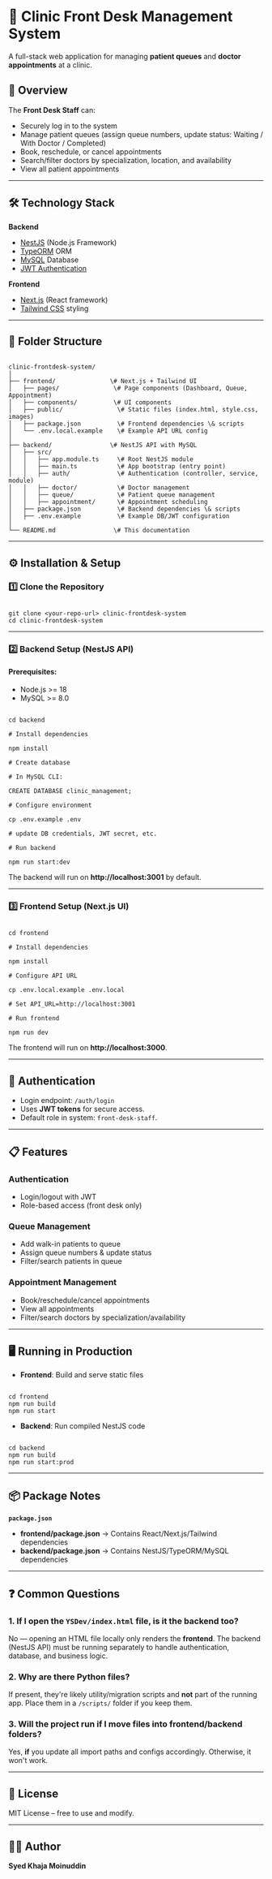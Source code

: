 
# 🏥 Clinic Front Desk Management System

A full-stack web application for managing **patient queues** and **doctor appointments** at a clinic.

## 📌 Overview
The **Front Desk Staff** can:
- Securely log in to the system
- Manage patient queues (assign queue numbers, update status: Waiting / With Doctor / Completed)
- Book, reschedule, or cancel appointments
- Search/filter doctors by specialization, location, and availability
- View all patient appointments

---

## 🛠 Technology Stack

**Backend**
- [NestJS](https://nestjs.com/) (Node.js Framework)
- [TypeORM](https://typeorm.io/) ORM
- [MySQL](https://www.mysql.com/) Database
- [JWT Authentication](https://jwt.io/)  

**Frontend**
- [Next.js](https://nextjs.org/) (React framework)
- [Tailwind CSS](https://tailwindcss.com/) styling

---

## 📂 Folder Structure

```

clinic-frontdesk-system/
│
├── frontend/               \# Next.js + Tailwind UI
│   ├── pages/               \# Page components (Dashboard, Queue, Appointment)
│   ├── components/          \# UI components
│   ├── public/               \# Static files (index.html, style.css, images)
│   ├── package.json          \# Frontend dependencies \& scripts
│   └── .env.local.example    \# Example API URL config
│
├── backend/                \# NestJS API with MySQL
│   ├── src/
│   │   ├── app.module.ts     \# Root NestJS module
│   │   ├── main.ts           \# App bootstrap (entry point)
│   │   ├── auth/             \# Authentication (controller, service, module)
│   │   ├── doctor/           \# Doctor management
│   │   ├── queue/            \# Patient queue management
│   │   ├── appointment/      \# Appointment scheduling
│   ├── package.json          \# Backend dependencies \& scripts
│   ├── .env.example          \# Example DB/JWT configuration
│
└── README.md                \# This documentation

```

---

## ⚙ Installation & Setup

### 1️⃣ Clone the Repository
```

git clone <your-repo-url> clinic-frontdesk-system
cd clinic-frontdesk-system

```

---

### 2️⃣ Backend Setup (NestJS API)

#### Prerequisites:
- Node.js >= 18
- MySQL >= 8.0

```

cd backend

# Install dependencies

npm install

# Create database

# In MySQL CLI:

CREATE DATABASE clinic_management;

# Configure environment

cp .env.example .env

# update DB credentials, JWT secret, etc.

# Run backend

npm run start:dev

```
The backend will run on **http://localhost:3001** by default.

---

### 3️⃣ Frontend Setup (Next.js UI)

```

cd frontend

# Install dependencies

npm install

# Configure API URL

cp .env.local.example .env.local

# Set API_URL=http://localhost:3001

# Run frontend

npm run dev

```
The frontend will run on **http://localhost:3000**.

---

## 🔑 Authentication
- Login endpoint: `/auth/login`  
- Uses **JWT tokens** for secure access.  
- Default role in system: `front-desk-staff`.

---

## 📋 Features

### **Authentication**
- Login/logout with JWT
- Role-based access (front desk only)

### **Queue Management**
- Add walk-in patients to queue
- Assign queue numbers & update status
- Filter/search patients in queue

### **Appointment Management**
- Book/reschedule/cancel appointments
- View all appointments
- Filter/search doctors by specialization/availability

---

## 🖥 Running in Production

- **Frontend**: Build and serve static files
```

cd frontend
npm run build
npm run start

```

- **Backend**: Run compiled NestJS code
```

cd backend
npm run build
npm run start:prod

```

---

## 📦 Package Notes

**`package.json`**  
- **frontend/package.json** → Contains React/Next.js/Tailwind dependencies  
- **backend/package.json** → Contains NestJS/TypeORM/MySQL dependencies  

---

## ❓ Common Questions

### 1. If I open the `YSDev/index.html` file, is it the backend too?
No — opening an HTML file locally only renders the **frontend**. The backend (NestJS API) must be running separately to handle authentication, database, and business logic.

### 2. Why are there Python files?
If present, they're likely utility/migration scripts and **not** part of the running app. Place them in a `/scripts/` folder if you keep them.

### 3. Will the project run if I move files into frontend/backend folders?
Yes, **if** you update all import paths and configs accordingly. Otherwise, it won't work.

---

## 📜 License
MIT License – free to use and modify.

---

## 👨‍💻 Author
**Syed Khaja Moinuddin**

